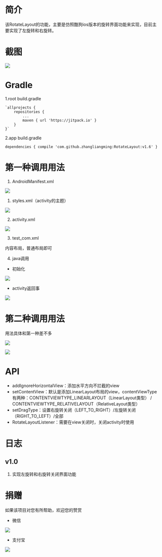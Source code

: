 # 简介 #
该RotateLayout的功能，主要是仿照酷狗ios版本的旋转界面功能来实现，目前主要实现了左旋转和右旋转。
# 截图 #

![](https://i.imgur.com/uDlWQoK.png)

# Gradle #
1.root build.gradle

	`allprojects {
		repositories {
			...
			maven { url 'https://jitpack.io' }
		}
	}`
	
2.app build.gradle

`dependencies {
	         compile 'com.github.zhangliangming:RotateLayout:v1.6'
	}`

# 第一种调用用法 #
1. AndroidManifest.xml

![](https://i.imgur.com/81SVixF.png)

1. styles.xml（activity的主题）

![](https://i.imgur.com/KVD6KQP.png)

2. activity.xml

![](https://i.imgur.com/iamc48K.png)

3. test_com.xml

内容布局，普通布局即可

4. java调用
- 初始化

![](https://i.imgur.com/2wZsCOe.png)

- activity返回事

![](https://i.imgur.com/KHZmsd9.png)

# 第二种调用用法 #

用法具体和第一种差不多

![](https://i.imgur.com/Z5Kq9Tc.png)

![](https://i.imgur.com/KHZmsd9.png)

# API #
- addIgnoreHorizontalView：添加水平方向不拦截的view
- setContentView：默认是添加LinearLayout布局的view，contentViewType有两种：CONTENTVIEWTYPE_LINEARLAYOUT（LinearLayout类型） / CONTENTVIEWTYPE_RELATIVELAYOUT（RelativeLayout类型）
- setDragType：设置右旋转关闭（LEFT_TO_RIGHT）/左旋转关闭（RIGHT_TO_LEFT）/全部
- RotateLayoutListener：需要在view关闭时，关闭activity时使用
# 日志 #
## v1.0 ##
1. 实现左旋转和右旋转关闭界面功能

# 捐赠 #
如果该项目对您有所帮助，欢迎您的赞赏

- 微信

![](https://i.imgur.com/e3hERHh.png)

- 支付宝

![](https://i.imgur.com/29AcEPA.png)